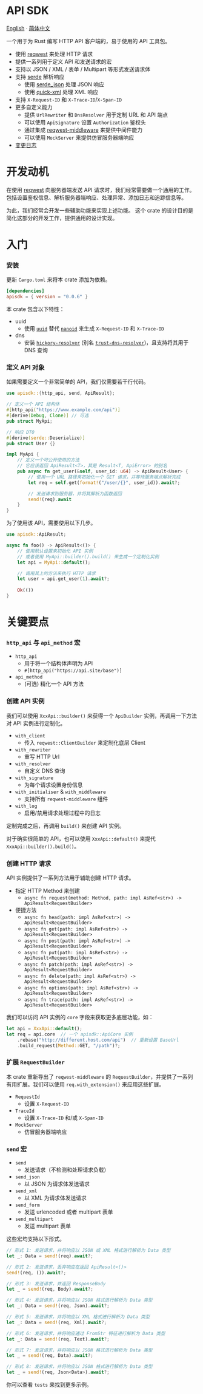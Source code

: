 # API SDK

[English](README.md) ∙ [简体中文](README.zh-CN.md)

一个用于为 Rust 编写 HTTP API 客户端的，易于使用的 API 工具包。

- 使用 [reqwest](https://github.com/seanmonstar/reqwest/) 来处理 HTTP 请求
- 提供一系列用于定义 API 和发送请求的宏
- 支持以 JSON / XML / 表单 / Multipart 等形式发送请求体
- 支持 [serde](https://serde.rs/) 解析响应
    - 使用 [serde_json](https://github.com/serde-rs/json) 处理 JSON 响应
    - 使用 [quick-xml](https://github.com/tafia/quick-xml) 处理 XML 响应
- 支持 `X-Request-ID` 和 `X-Trace-ID`/`X-Span-ID`
- 更多自定义能力
    - 提供 `UrlRewriter` 和 `DnsResolver` 用于定制 URL 和 API 端点
    - 可以使用 `ApiSignature` 设置 `Authorization` 鉴权头
    - 通过集成 [reqwest-middleware](https://github.com/TrueLayer/reqwest-middleware/) 来提供中间件能力
    - 可以使用 `MockServer` 来提供仿冒服务器端响应
- [变更日志](CHANGELOG.md)

# 开发动机

在使用 [reqwest](https://github.com/seanmonstar/reqwest/) 向服务器端发送 API 请求时，我们经常需要做一个通用的工作。包括设置鉴权信息、解析服务器端响应、处理异常、添加日志和追踪信息等。

为此，我们经常会开发一些辅助功能来实现上述功能。 这个 crate 的设计目的是简化这部分的开发工作，提供通用的设计实现。

# 入门

### 安装

更新 `Cargo.toml` 来将本 crate 添加为依赖。

```toml
[dependencies]
apisdk = { version = "0.0.6" }
```

本 crate 包含以下特性：
- uuid
    - 使用 [`uuid`](https://crates.io/crates/uuid) 替代 [`nanoid`](https://crates.io/crates/nanoid) 来生成 `X-Request-ID` 和 `X-Trace-ID`
- dns
    - 安装 [`hickory-resolver`](https://crates.io/crates/hickory-resolver) (别名 [`trust-dns-resolver`](https://crates.io/crates/trust-dns-resolver))，且支持将其用于 DNS 查询

### 定义 API 对象

如果需要定义一个非常简单的 API，我们仅需要若干行代码。

```rust
use apisdk::{http_api, send, ApiResult};

// 定义一个 API 结构体
#[http_api("https://www.example.com/api")]
#[derive(Debug, Clone)] // 可选
pub struct MyApi;

// 响应 DTO
#[derive(serde::Deserialize)]
pub struct User {}

impl MyApi {
    // 定义一个可公开使用的方法
    // 它应该返回 ApiResult<T>，其是 Result<T, ApiError> 的别名
    pub async fn get_user(&self, user_id: u64) -> ApiResult<User> {
        // 使用一个 URL 路径来初始化一个 GET 请求，并等待服务端点解析完成
        let req = self.get(format!("/user/{}", user_id)).await?;

        // 发送请求到服务器，并将其解析为函数返回
        send!(req).await
    }
}
```

为了使用该 API，需要使用以下几步。

```rust
use apisdk::ApiResult;

async fn foo() -> ApiResult<()> {
    // 使用默认设置来初始化 API 实例
    // 或者使用 MyApi::builder().build() 来生成一个定制化实例
    let api = MyApi::default();

    // 调用其上的方法来执行 HTTP 请求
    let user = api.get_user(1).await?;
    
    Ok(())
}
```

# 关键要点

### `http_api` 与 `api_method` 宏

- `http_api`
    - 用于将一个结构体声明为 API
    - `#[http_api("https://api.site/base")]`
- `api_method`
    - (可选) 精化一个 API 方法

### 创建 API 实例

我们可以使用 `XxxApi::builder()` 来获得一个 `ApiBuilder` 实例，再调用一下方法对 API 实例进行定制化。

- `with_client`
    - 传入 `reqwest::ClientBuilder` 来定制化底层 Client
- `with_rewriter`
    - 重写 HTTP Url
- `with_resolver`
    - 自定义 DNS 查询
- `with_signature`
    - 为每个请求设置身份信息
- `with_initialiser` & `with_middleware`
    - 支持所有 `reqwest-middleware` 组件
- `with_log`
    - 启用/禁用请求处理过程中的日志

定制完成之后，再调用 `build()` 来创建 API 实例。

对于确实很简单的 API，也可以使用 `XxxApi::default()` 来提代 `XxxApi::builder().build()`。

### 创建 HTTP 请求

API 实例提供了一系列方法用于辅助创建 HTTP 请求。

- 指定 HTTP Method 来创建
    - `async fn request(method: Method, path: impl AsRef<str>) -> ApiResult<RequestBuilder>`
- 便捷方法
    - `async fn head(path: impl AsRef<str>) -> ApiResult<RequestBuilder>`
    - `async fn get(path: impl AsRef<str>) -> ApiResult<RequestBuilder>`
    - `async fn post(path: impl AsRef<str>) -> ApiResult<RequestBuilder>`
    - `async fn put(path: impl AsRef<str>) -> ApiResult<RequestBuilder>`
    - `async fn patch(path: impl AsRef<str>) -> ApiResult<RequestBuilder>`
    - `async fn delete(path: impl AsRef<str>) -> ApiResult<RequestBuilder>`
    - `async fn options(path: impl AsRef<str>) -> ApiResult<RequestBuilder>`
    - `async fn trace(path: impl AsRef<str>) -> ApiResult<RequestBuilder>`

我们可以访问 API 实例的 `core` 字段来获取更多底层功能，如：

```rust
let api = XxxApi::default();
let req = api.core  // 一个 apisdk::ApiCore 实例
    .rebase("http://different.host.com/api")  // 重新设置 BaseUrl
    .build_request(Method::GET, "/path")?;
```

### 扩展 `RequestBuilder`

本 crate 重新导出了 `reqwest-middleware` 的 `RequestBuilder`，并提供了一系列有用扩展。我们可以使用 `req.with_extension()` 来应用这些扩展。

- `RequestId`
    - 设置 `X-Request-ID`
- `TraceId`
    - 设置 `X-Trace-ID` 和/或 `X-Span-ID`
- `MockServer`
    - 仿冒服务器端响应

### `send` 宏

- `send`
    - 发送请求（不检测和处理请求负载）
- `send_json`
    - 以 JSON 为请求体发送请求
- `send_xml`
    - 以 XML 为请求体发送请求
- `send_form`
    - 发送 urlencoded 或者 multipart 表单
- `send_multipart`
    - 发送 multipart 表单

这些宏均支持以下形式。

```rust
// 形式 1: 发送请求，并将响应以 JSON 或 XML 格式进行解析为 Data 类型
let _: Data = send!(req).await?;

// 形式 2: 发送请求，丢弃响应在返回 ApiResult<()>
send!(req, ()).await?;

// 形式 3: 发送请求，并返回 ResponseBody
let _ = send!(req, Body).await?;

// 形式 4: 发送请求，并将响应以 JSON 格式进行解析为 Data 类型
let _: Data = send!(req, Json).await?;

// 形式 5: 发送请求，并将响应以 XML 格式进行解析为 Data 类型
let _: Data = send!(req, Xml).await?;

// 形式 6: 发送请求，并将响应通过 FromStr 特征进行解析为 Data 类型
let _: Data = send!(req, Text).await?;

// 形式 7: 发送请求，并将响应以 JSON 格式进行解析为 Data 类型
let _ = send!(req, Data).await?;

// 形式 8: 发送请求，并将响应以 JSON 格式进行解析为 Data 类型
let _ = send!(req, Json<Data>).await?;
```

你可以查看 `tests` 来找到更多示例。
